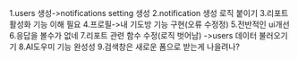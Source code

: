 1.users 생성->notifications setting 생성
2.notification 생성 로직 붙이기
3.리포트 활성화 기능 이해 필요
4.프로필->내 기도방 기능 구현(오류 수정정)
5.전반적인 ui개선
6.응답을 볼수가 없네
7.리포트 관련 함수 수정(로직 벗어남)
->users 데이터 불러오기기
8.AI도우미 기능 완성성
9.검색창은 새로운 폼으로 받는게 나을려나? 